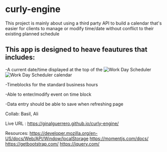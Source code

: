 # curly-engine
This project is mainly about using a third party API to build a calendar that's easier for clients to manage or modify time/date without conflict to their existing planned schedule

## This app is designed to heave feautures that includes:

-A current date/time displayed at the top of the ![Work Day Scheduler](https://user-images.githubusercontent.com/112473624/194477238-35143c39-e18f-4de8-9311-5f932b6dd7db.gif)
![Work Day Scheduler](https://user-images.githubusercontent.com/112473624/194477255-cff15a84-2622-42fa-bd69-ed2b3e13280a.gif)
calendar

-Timeblocks for the standard business hours

-Able to enter/modify event on time block

-Data entry should be able to save when refreshing page

Collab: Basil, Ali

Live URL : https://ginalguerrero.github.io/curly-engine/

Resources: 
https://developer.mozilla.org/en-US/docs/Web/API/Window/localStorage
https://momentjs.com/docs/
https://getbootstrap.com/
https://jquery.com/
